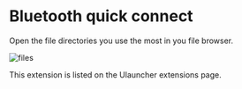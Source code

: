 # Bluetooth quick connect

Open the file directories you use the most in you file browser.

![files](https://user-images.githubusercontent.com/42439472/168078449-64ac47f6-ac8e-4564-8f2c-e3e92df05940.png)



This extension is listed on the Ulauncher extensions page.

